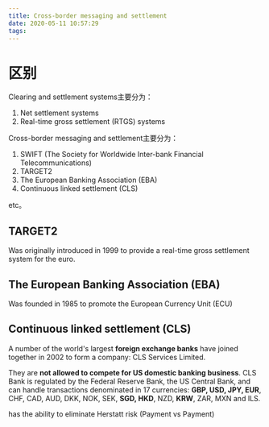 ```yaml
---
title: Cross-border messaging and settlement
date: 2020-05-11 10:57:29
tags:
---
```


# 区别

Clearing and settlement systems主要分为：

1. Net settlement systems
1. Real-time gross settlement (RTGS) systems

Cross-border messaging and settlement主要分为：

1. SWIFT (The Society for Worldwide Inter-bank Financial Telecommunications)
1. TARGET2
1. The European Banking Association (EBA)
1. Continuous linked settlement (CLS)
 
 etc。
 
 ## TARGET2
 
Was originally introduced in 1999 to provide a real-time gross settlement system for the euro.
 
 ## The European Banking Association (EBA)
 
Was founded in 1985 to promote the European Currency Unit (ECU) 

## Continuous linked settlement (CLS)

A number of the world's largest __foreign exchange banks__ have joined together in 2002 to form a company: CLS Services Limited. 

They are __not allowed to compete for US domestic banking business__. CLS Bank is regulated by the Federal Reserve Bank, the US Central Bank, and can handle transactions denominated in 17 currencies: __GBP, USD, JPY, EUR__, CHF, CAD, AUD, DKK, NOK, SEK, __SGD, HKD__, NZD, __KRW__, ZAR, MXN and ILS.

has the ability to eliminate Herstatt risk (Payment vs Payment)
